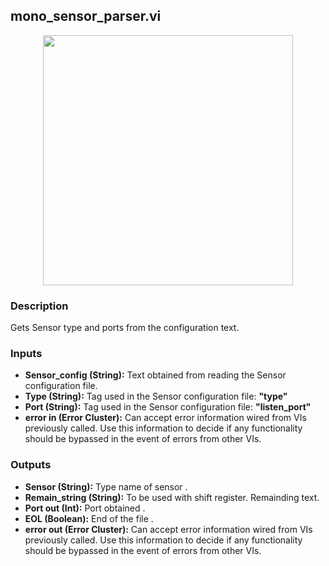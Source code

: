## mono_sensor_parser.vi
<p align="center">
<img src="https://github.com/monoDriveIO/client/blob/lv_client_docs/WikiPhotos/LV_client/utilities/monoDrive_lvlib_mono__sensor__parserc.png?raw=true" 
width="400"  />
</p>

### Description 
Gets Sensor type and ports from the configuration text.

### Inputs

- **Sensor_config (String):** Text obtained from reading the Sensor configuration file.
- **Type (String):** Tag used in the Sensor configuration file: **"type"**
- **Port (String):** Tag used in the Sensor configuration file: **"listen_port"**
- **error in (Error Cluster):** Can accept error information wired from VIs previously called. Use this information to decide if any functionality should be bypassed in the event of errors from other VIs.


### Outputs

- **Sensor (String):** Type name of sensor  .
- **Remain_string (String):** To be used with shift register. Remainding text.
- **Port out (Int):** Port obtained .
- **EOL (Boolean):** End of the file .
- **error out (Error Cluster):** Can accept error information wired from VIs previously called. Use this information to decide if any functionality should be bypassed in the event of errors from other VIs.
